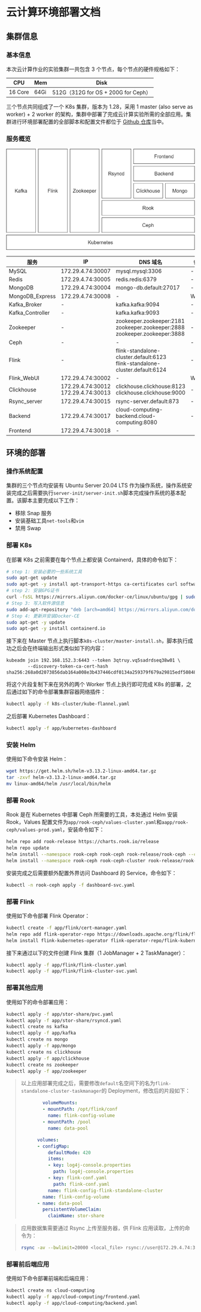 # 云计算环境部署文档

## 集群信息

### 基本信息

本次云计算作业的实验集群一共包含 3 个节点，每个节点的硬件规格如下：

|CPU|Mem|Disk|
| ---------| ------| -------------------------------------|
|16 Core|64Gi|512G（312G for OS + 200G for Ceph）|

三个节点共同组成了一个 K8s 集群，版本为 1.28，采用 1 master (also serve as worker) + 2 worker 的架构，集群中部署了完成云计算实验所需的全部应用。集群进行环境部署配置的全部脚本和配置文件都位于 [Github 仓库](https://github.com/NJU-2023Postgraduate-DepMining/cluster-deploy)当中。

### 服务概览

​![cloud-computing.drawio](assets/cloud-computing.drawio-20231205122232-xdoza96.png)​

|服务|IP|DNS 域名|备注|
| ------------------| --------------------------------------| ------------------------------------------------------------------------------| -------|
|MySQL|172.29.4.74:30007<br />|mysql.mysql:3306|-|
|Redis|172.29.4.74:30005|redis.redis:6379|-|
|MongoDB|172.29.4.74:30004|mongo-db.default:27017|-|
|MongoDB_Express|172.29.4.74:30008|-|WebUI|
|Kafka_Broker|-|kafka.kafka:9094|-|
|Kafka_Controller|-|kafka.kafka:9093|-|
|Zookeeper|-|zookeeper.zookeeper:2181<br />zookeeper.zookeeper:2888<br />zookeeper.zookeeper:3888|-|
|Ceph|-|-|-|
|Flink|-|flink-standalone-cluster.default:6123<br />flink-standalone-cluster.default:6124|-|
|Flink_WebUI|172.29.4.74:30002|-|WebUI|
|Clickhouse|172.29.4.74:30012<br />172.29.4.74:30013|clickhouse.clickhouse:8123<br />clickhouse.clickhouse:9000|-|
|Rsync_server|172.29.4.74:30015|rsync-server.default:873|-|
|Backend|172.29.4.74:30017|cloud-computing-backend.cloud-computing:8080|-|
|Frontend|172.29.4.74:30018|-||

## 环境的部署

### 操作系统配置

集群的三个节点均安装有 Ubuntu Server 20.04 LTS 作为操作系统，操作系统安装完成之后需要执行`server-init/server-init.sh`​脚本完成操作系统的基本配置。该脚本主要完成以下工作：

* 移除 Snap 服务
* 安装基础工具`net-tools`​和`vim`​
* 禁用 Swap

### 部署 K8s

在部署 K8s 之前需要在每个节点上都安装 Containerd，具体的命令如下：

```bash
# step 1: 安装必要的一些系统工具
sudo apt-get update
sudo apt-get -y install apt-transport-https ca-certificates curl software-properties-common
# step 2: 安装GPG证书
curl -fsSL https://mirrors.aliyun.com/docker-ce/linux/ubuntu/gpg | sudo apt-key add -
# Step 3: 写入软件源信息
sudo add-apt-repository "deb [arch=amd64] https://mirrors.aliyun.com/docker-ce/linux/ubuntu $(lsb_release -cs) stable"
# Step 4: 更新并安装Docker-CE
sudo apt-get -y update
sudo apt-get -y install containerd.io
```

接下来在 Master 节点上执行脚本`k8s-cluster/master-install.sh`​，脚本执行成功之后会在终端输出形式类似如下的内容：

```plaintext
kubeadm join 192.168.152.3:6443 --token 3qtruy.vq5sadrdseq38w01 \
        --discovery-token-ca-cert-hash sha256:268a0d2073856dab164a008e3b437446cdf0134a259379f679a29815edf50848
```

将这个片段复制下来在另外的两个 Worker 节点上执行即可完成 K8s 的部署，之后通过如下的命令部署集群容器网络插件：

```bash
kubectl apply -f k8s-cluster/kube-flannel.yaml
```

之后部署 Kubernetes Dashboard：

```bash
kubectl apply -f app/kubernetes-dashboard
```

### 安装 Helm

使用如下命令安装 Helm：

```bash
wget https://get.helm.sh/helm-v3.13.2-linux-amd64.tar.gz
tar -zxvf helm-v3.13.2-linux-amd64.tar.gz
mv linux-amd64/helm /usr/local/bin/helm
```

### 部署 Rook

Rook 是在 Kubernetes 中部署 Ceph 所需要的工具，本处通过 Helm 安装 Rook，Values 配置文件为`app/rook-ceph/values-cluster.yaml`​和`aapp/rook-ceph/values-prod.yaml`​，安装命令如下：

```bash
helm repo add rook-release https://charts.rook.io/release
helm repo update
helm install --namespace rook-ceph rook-ceph rook-release/rook-ceph --create-namespace --version v1.12.2 -f values-prod.yaml
helm install --namespace rook-ceph rook-ceph-cluster rook-release/rook-ceph-cluster --version v1.12.2 -f values-cluster.yaml
```

安装完成之后需要额外配置外界访问 Dashboard 的 Service，命令如下：

```bash
kubectl -n rook-ceph apply -f dashboard-svc.yaml
```

### 部署 Flink

使用如下命令部署 Flink Operator：

```bash
kubectl create -f app/flink/cert-manager.yaml
helm repo add flink-operator-repo https://downloads.apache.org/flink/flink-kubernetes-operator-1.4.0/
helm install flink-kubernetes-operator flink-operator-repo/flink-kubernetes-operator
```

接下来通过以下的文件创建 Flink 集群（1 JobManager + 2 TaskManager）：

```bash
kubectl apply -f app/flink/flink-cluster.yaml
kubectl apply -f app/flink/flink-cluster-svc.yaml
```

### 部署其他应用

使用如下的命令部署应用：

```bash
kubectl apply -f app/stor-share/pvc.yaml
kubectl apply -f app/stor-share/rsyncd.yaml
kubectl create ns kafka
kubectl apply -f app/kafka
kubectl create ns mongo
kubectl apply -f app/mongo
kubectl create ns clickhouse
kubectl apply -f app/clickhouse
kubectl create ns zookeeper
kubectl apply -f app/zookeeper
```

> 以上应用部署完成之后，需要修改`default`​名空间下的名为`flink-standalone-cluster-taskmanager`​的 Deployment，修改后的片段如下：
>
> ```yaml
>         volumeMounts:
>         - mountPath: /opt/flink/conf
>           name: flink-config-volume
>         - mountPath: /pool
>           name: data-pool
> ```
>
> ```yaml
>       volumes:
>       - configMap:
>           defaultMode: 420
>           items:
>           - key: log4j-console.properties
>             path: log4j-console.properties
>           - key: flink-conf.yaml
>             path: flink-conf.yaml
>           name: flink-config-flink-standalone-cluster
>         name: flink-config-volume
>       - name: data-pool
>         persistentVolumeClaim:
>           claimName: stor-share
> ```

> 应用数据集需要通过 Rsync 上传至服务器，供 Flink 应用读取，上传的命令为：
>
> ```bash
> rsync -av --bwlimit=20000 <local_file> rsync://user@172.29.4.74:30015/volume
> ```

### 部署前后端应用

使用如下命令部署前端和后端应用：

```bash
kubectl create ns cloud-computing
kubectl apply -f app/cloud-computing/frontend.yaml
kubectl apply -f app/cloud-computing/backend.yaml
```

‍
